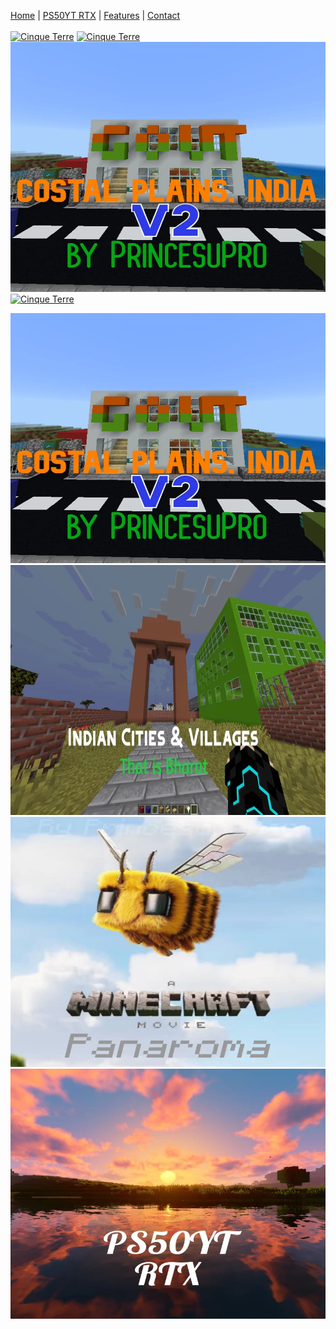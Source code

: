 [Home](#home) | [PS50YT RTX](rtx.md) | [Features](#features) | [Contact](#c)
<br>
<br><a href="https://www.planetminecraft.com/member/princesu_gamer/"><img src="https://images.squarespace-cdn.com/content/v1/6240c1f3e10b50416d969a84/9b5d21d8-728e-483c-a419-00aa446d0d47/planetminecraft+logo.png" alt="Cinque Terre" width="6" height="6"></a>
<a href="https://mcpedl.com/user/princesugamer/"><img src="https://content.overwolf.com/mcpedl/ideas-portal/mcpedl-logo.png" alt="Cinque Terre" width="6" height="6"></a>
<img src="cp2.jpg" alt="Cinque Terre" width="600" height="400"><a href="https://www.curseforge.com/members/princesugamer/projects"><img src="https://images-wixmp-ed30a86b8c4ca887773594c2.wixmp.com/f/15a10966-3031-4c71-9c5d-0b2aa31b1af2/dfvkx77-cc87588e-be1b-431c-9713-0c7c5bf77f88.png/v1/fill/w_512,h_512/curseforge_honeycomb_icon_orange_by_stinkyduper_dfvkx77-fullview.png?token=eyJ0eXAiOiJKV1QiLCJhbGciOiJIUzI1NiJ9.eyJzdWIiOiJ1cm46YXBwOjdlMGQxODg5ODIyNjQzNzNhNWYwZDQxNWVhMGQyNmUwIiwiaXNzIjoidXJuOmFwcDo3ZTBkMTg4OTgyMjY0MzczYTVmMGQ0MTVlYTBkMjZlMCIsIm9iaiI6W1t7ImhlaWdodCI6Ijw9NTEyIiwicGF0aCI6IlwvZlwvMTVhMTA5NjYtMzAzMS00YzcxLTljNWQtMGIyYWEzMWIxYWYyXC9kZnZreDc3LWNjODc1ODhlLWJlMWItNDMxYy05NzEzLTBjN2M1YmY3N2Y4OC5wbmciLCJ3aWR0aCI6Ijw9NTEyIn1dXSwiYXVkIjpbInVybjpzZXJ2aWNlOmltYWdlLm9wZXJhdGlvbnMiXX0.nQkmKx9DPSeALpmI5eQFiAX0gzW4GgP3C1Eo67qokl0" alt="Cinque Terre" width="6" height="6"></a>

<img src="cp2.jpg" alt="Cinque Terre" width="600" height="400">
  <img src="bharat.jpg" alt="Forest" width="600" height="400">
  <img src="movie.jpg" alt="Northern Lights" width="600" height="400">
  <img src="rtx2.jpg" alt="Mountains" width="600" height="400">
